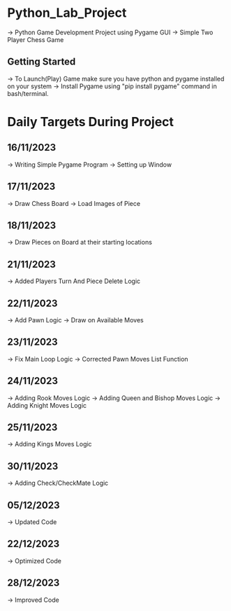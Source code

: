 # Python_Lab_Project
-> Python Game Development Project using Pygame GUI
-> Simple Two Player Chess Game

## Getting Started
-> To Launch(Play) Game make sure you have python and pygame installed on your system 
-> Install Pygame using "pip install pygame" command in bash/terminal.

# Daily Targets During Project 
## 16/11/2023
-> Writing Simple Pygame Program 
-> Setting up Window 

## 17/11/2023
-> Draw Chess Board
-> Load Images of Piece

## 18/11/2023
-> Draw Pieces on Board at their starting locations

## 21/11/2023
-> Added Players Turn And Piece Delete Logic

## 22/11/2023
-> Add Pawn Logic 
-> Draw on Available Moves

## 23/11/2023
-> Fix Main Loop Logic
-> Corrected Pawn Moves List Function

## 24/11/2023
-> Adding Rook Moves Logic
-> Adding Queen and Bishop Moves Logic
-> Adding Knight Moves Logic 

## 25/11/2023 
-> Adding Kings Moves Logic

## 30/11/2023
-> Adding Check/CheckMate Logic

## 05/12/2023
-> Updated Code

## 22/12/2023
-> Optimized Code

## 28/12/2023
-> Improved Code